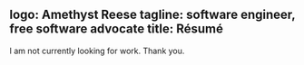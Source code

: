 logo: Amethyst Reese
tagline: software engineer, free software advocate
title: Résumé
---

I am not currently looking for work. Thank you.
